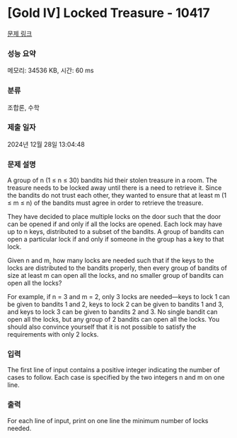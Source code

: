 # [Gold IV] Locked Treasure - 10417 

[문제 링크](https://www.acmicpc.net/problem/10417) 

### 성능 요약

메모리: 34536 KB, 시간: 60 ms

### 분류

조합론, 수학

### 제출 일자

2024년 12월 28일 13:04:48

### 문제 설명

<p>A group of n (1 ≤ n ≤ 30) bandits hid their stolen treasure in a room. The treasure needs to be locked away until there is a need to retrieve it. Since the bandits do not trust each other, they wanted to ensure that at least m (1 ≤ m ≤ n) of the bandits must agree in order to retrieve the treasure.</p>

<p>They have decided to place multiple locks on the door such that the door can be opened if and only if all the locks are opened. Each lock may have up to n keys, distributed to a subset of the bandits. A group of bandits can open a particular lock if and only if someone in the group has a key to that lock.</p>

<p>Given n and m, how many locks are needed such that if the keys to the locks are distributed to the bandits properly, then every group of bandits of size at least m can open all the locks, and no smaller group of bandits can open all the locks?</p>

<p>For example, if n = 3 and m = 2, only 3 locks are needed—keys to lock 1 can be given to bandits 1 and 2, keys to lock 2 can be given to bandits 1 and 3, and keys to lock 3 can be given to bandits 2 and 3. No single bandit can open all the locks, but any group of 2 bandits can open all the locks. You should also convince yourself that it is not possible to satisfy the requirements with only 2 locks.</p>

### 입력 

 <p>The first line of input contains a positive integer indicating the number of cases to follow. Each case is specified by the two integers n and m on one line.</p>

### 출력 

 <p>For each line of input, print on one line the minimum number of locks needed.</p>

